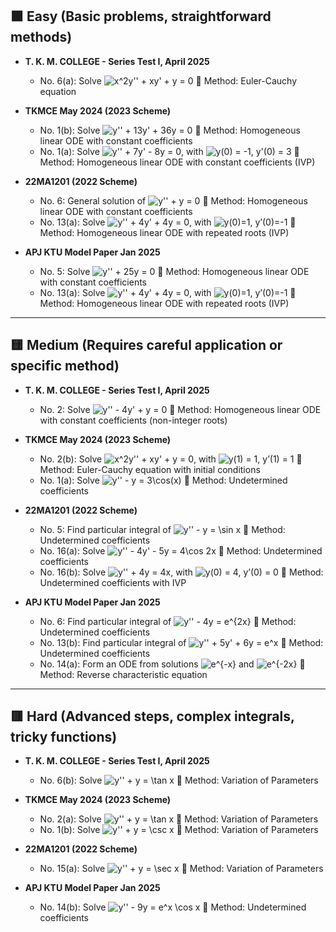 ## 🟩 Easy (Basic problems, straightforward methods)

- **T. K. M. COLLEGE - Series Test I, April 2025**
  - No. 6(a): Solve <img src="https://latex.codecogs.com/png.latex?x%5E2y%27%27%20%2B%20xy%27%20%2B%20y%20%3D%200" alt="x^2y'' + xy' + y = 0">
    🔹 Method: Euler-Cauchy equation  

- **TKMCE May 2024 (2023 Scheme)**
  - No. 1(b): Solve <img src="https://latex.codecogs.com/png.latex?y%27%27%20%2B%2013y%27%20%2B%2036y%20%3D%200" alt="y'' + 13y' + 36y = 0">
    🔹 Method: Homogeneous linear ODE with constant coefficients  
  - No. 1(a): Solve <img src="https://latex.codecogs.com/png.latex?y%27%27%20%2B%207y%27%20-%208y%20%3D%200" alt="y'' + 7y' - 8y = 0">, with <img src="https://latex.codecogs.com/png.latex?y(0)%20%3D%20-1%2C%20y%27(0)%20%3D%203" alt="y(0) = -1, y'(0) = 3">
    🔹 Method: Homogeneous linear ODE with constant coefficients (IVP)

- **22MA1201 (2022 Scheme)**
  - No. 6: General solution of <img src="https://latex.codecogs.com/png.latex?y%27%27%20%2B%20y%20%3D%200" alt="y'' + y = 0">
    🔹 Method: Homogeneous linear ODE with constant coefficients  
  - No. 13(a): Solve <img src="https://latex.codecogs.com/png.latex?y%27%27%20%2B%204y%27%20%2B%204y%20%3D%200" alt="y'' + 4y' + 4y = 0">, with <img src="https://latex.codecogs.com/png.latex?y(0)%3D1%2C%20y%E2%80%99(0)%3D-1" alt="y(0)=1, y’(0)=-1">
    🔹 Method: Homogeneous linear ODE with repeated roots (IVP)

- **APJ KTU Model Paper Jan 2025**
  - No. 5: Solve <img src="https://latex.codecogs.com/png.latex?y%27%27%20%2B%2025y%20%3D%200" alt="y'' + 25y = 0">
    🔹 Method: Homogeneous linear ODE with constant coefficients  
  - No. 13(a): Solve <img src="https://latex.codecogs.com/png.latex?y%27%27%20%2B%204y%27%20%2B%204y%20%3D%200" alt="y'' + 4y' + 4y = 0">, with <img src="https://latex.codecogs.com/png.latex?y(0)%3D1%2C%20y%E2%80%99(0)%3D-1" alt="y(0)=1, y’(0)=-1">
    🔹 Method: Homogeneous linear ODE with repeated roots (IVP)

---

## 🟨 Medium (Requires careful application or specific method)

- **T. K. M. COLLEGE - Series Test I, April 2025**
  - No. 2: Solve <img src="https://latex.codecogs.com/png.latex?y%27%27%20-%204y%27%20%2B%20y%20%3D%200" alt="y'' - 4y' + y = 0">
    🔹 Method: Homogeneous linear ODE with constant coefficients (non-integer roots)

- **TKMCE May 2024 (2023 Scheme)**
  - No. 2(b): Solve <img src="https://latex.codecogs.com/png.latex?x%5E2y%27%27%20%2B%20xy%27%20%2B%20y%20%3D%200" alt="x^2y'' + xy' + y = 0">, with <img src="https://latex.codecogs.com/png.latex?y(1)%20%3D%201%2C%20y%E2%80%99(1)%20%3D%201" alt="y(1) = 1, y’(1) = 1">
    🔹 Method: Euler-Cauchy equation with initial conditions  
  - No. 1(a): Solve <img src="https://latex.codecogs.com/png.latex?y%27%27%20-%20y%20%3D%203%5Ccos(x)" alt="y'' - y = 3\cos(x)">
    🔹 Method: Undetermined coefficients

- **22MA1201 (2022 Scheme)**
  - No. 5: Find particular integral of <img src="https://latex.codecogs.com/png.latex?y%27%27%20-%20y%20%3D%20%5Csin%20x" alt="y'' - y = \sin x">
    🔹 Method: Undetermined coefficients  
  - No. 16(a): Solve <img src="https://latex.codecogs.com/png.latex?y%27%27%20-%204y%27%20-%205y%20%3D%204%5Ccos%202x" alt="y'' - 4y' - 5y = 4\cos 2x">
    🔹 Method: Undetermined coefficients  
  - No. 16(b): Solve <img src="https://latex.codecogs.com/png.latex?y%27%27%20%2B%204y%20%3D%204x" alt="y'' + 4y = 4x">, with <img src="https://latex.codecogs.com/png.latex?y(0)%20%3D%204%2C%20y%E2%80%99(0)%20%3D%200" alt="y(0) = 4, y’(0) = 0">
    🔹 Method: Undetermined coefficients with IVP

- **APJ KTU Model Paper Jan 2025**
  - No. 6: Find particular integral of <img src="https://latex.codecogs.com/png.latex?y%27%27%20-%204y%20%3D%20e%5E%7B2x%7D" alt="y'' - 4y = e^{2x}">
    🔹 Method: Undetermined coefficients  
  - No. 13(b): Find particular integral of <img src="https://latex.codecogs.com/png.latex?y%27%27%20%2B%205y%27%20%2B%206y%20%3D%20e%5Ex" alt="y'' + 5y' + 6y = e^x">
    🔹 Method: Undetermined coefficients  
  - No. 14(a): Form an ODE from solutions <img src="https://latex.codecogs.com/png.latex?e%5E%7B-x%7D" alt="e^{-x}"> and <img src="https://latex.codecogs.com/png.latex?e%5E%7B-2x%7D" alt="e^{-2x}">
    🔹 Method: Reverse characteristic equation

---

## 🟥 Hard (Advanced steps, complex integrals, tricky functions)

- **T. K. M. COLLEGE - Series Test I, April 2025**
  - No. 6(b): Solve <img src="https://latex.codecogs.com/png.latex?y%27%27%20%2B%20y%20%3D%20%5Ctan%20x" alt="y'' + y = \tan x">
    🔹 Method: Variation of Parameters

- **TKMCE May 2024 (2023 Scheme)**
  - No. 2(a): Solve <img src="https://latex.codecogs.com/png.latex?y%27%27%20%2B%20y%20%3D%20%5Ctan%20x" alt="y'' + y = \tan x">
    🔹 Method: Variation of Parameters  
  - No. 1(b): Solve <img src="https://latex.codecogs.com/png.latex?y%27%27%20%2B%20y%20%3D%20%5Ccsc%20x" alt="y'' + y = \csc x">
    🔹 Method: Variation of Parameters

- **22MA1201 (2022 Scheme)**
  - No. 15(a): Solve <img src="https://latex.codecogs.com/png.latex?y%27%27%20%2B%20y%20%3D%20%5Csec%20x" alt="y'' + y = \sec x">
    🔹 Method: Variation of Parameters

- **APJ KTU Model Paper Jan 2025**
  - No. 14(b): Solve <img src="https://latex.codecogs.com/png.latex?y%27%27%20-%209y%20%3D%20e%5Ex%20%5Ccos%20x" alt="y'' - 9y = e^x \cos x">
    🔹 Method: Undetermined coefficients
